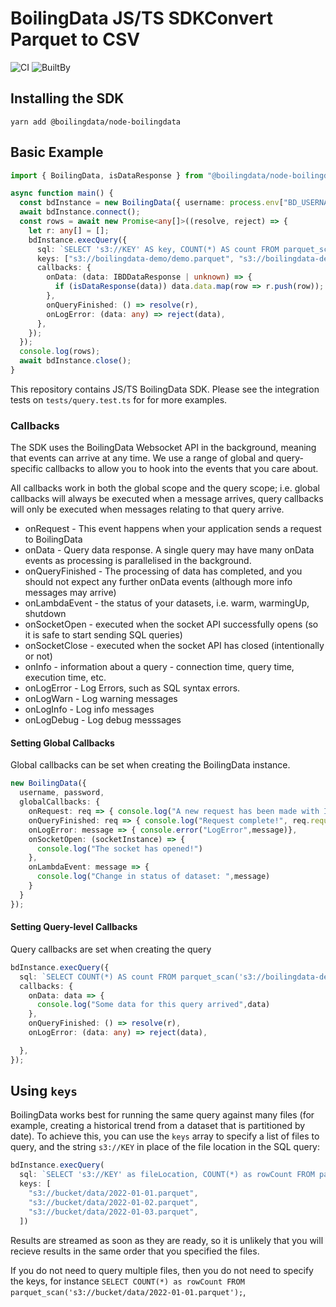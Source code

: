 # BoilingData JS/TS SDKConvert Parquet to CSV

![CI](https://github.com/boilingdata/node-boilingdata/workflows/CI/badge.svg?branch=main)
![BuiltBy](https://img.shields.io/badge/TypeScript-Lovers-black.svg "img.shields.io")

## Installing the SDK

```shell
yarn add @boilingdata/node-boilingdata
```

## Basic Example

```typescript
import { BoilingData, isDataResponse } from "@boilingdata/node-boilingdata";

async function main() {
  const bdInstance = new BoilingData({ username: process.env["BD_USERNAME"], password: process.env["BD_PASSWORD"] });
  await bdInstance.connect();
  const rows = await new Promise<any[]>((resolve, reject) => {
    let r: any[] = [];
    bdInstance.execQuery({
      sql: `SELECT 's3://KEY' AS key, COUNT(*) AS count FROM parquet_scan('s3://KEY');`,
      keys: ["s3://boilingdata-demo/demo.parquet", "s3://boilingdata-demo/demo2.parquet"],
      callbacks: {
        onData: (data: IBDDataResponse | unknown) => {
          if (isDataResponse(data)) data.data.map(row => r.push(row));
        },
        onQueryFinished: () => resolve(r),
        onLogError: (data: any) => reject(data),
      },
    });
  });
  console.log(rows);
  await bdInstance.close();
}
```

This repository contains JS/TS BoilingData SDK. Please see the integration tests on `tests/query.test.ts` for for more examples.

### Callbacks

The SDK uses the BoilingData Websocket API in the background, meaning that events can arrive at any time. We use a range of global and query-specific callbacks to allow you to hook into the events that you care about. 

All callbacks work in both the global scope and the query scope; i.e. global callbacks will always be executed when a message arrives, query callbacks will only be executed when messages relating to that query arrive.

- onRequest - This event happens when your application sends a request to BoilingData
- onData - Query data response. A single query may have many onData events as processing is parallelised in the background.
- onQueryFinished - The processing of data has completed, and you should not expect any further onData events (although more info messages may arrive)
- onLambdaEvent - the status of your datasets, i.e. warm, warmingUp, shutdown
- onSocketOpen - executed when the socket API successfully opens (so it is safe to start sending SQL queries)
- onSocketClose - executed when the socket API has closed (intentionally or not)
- onInfo - information about a query - connection time, query time, execution time, etc.
- onLogError - Log Errors, such as SQL syntax errors.
- onLogWarn - Log warning messages
- onLogInfo - Log info messages
- onLogDebug - Log debug messsages

#### Setting Global Callbacks

Global callbacks can be set when creating the BoilingData instance. 
```typescript
new BoilingData({ 
  username, password,
  globalCallbacks: {
    onRequest: req => { console.log("A new request has been made with ID", req.requestId)},
    onQueryFinished: req => { console.log("Request complete!", req.requestId)},
    onLogError: message => { console.error("LogError",message)},
    onSocketOpen: (socketInstance) => {
      console.log("The socket has opened!")
    },
    onLambdaEvent: message => {
      console.log("Change in status of dataset: ",message)
    }
  }
});
```

#### Setting Query-level Callbacks

Query callbacks are set when creating the query
```typescript
bdInstance.execQuery({
  sql: `SELECT COUNT(*) AS count FROM parquet_scan('s3://boilingdata-demo/demo2.parquet');`,
  callbacks: {
    onData: data => {
      console.log("Some data for this query arrived",data)
    },
    onQueryFinished: () => resolve(r),
    onLogError: (data: any) => reject(data),

  },
});
```

## Using `keys`

BoilingData works best for running the same query against many files (for example, creating a historical trend from a dataset that is partitioned by date). To achieve this, you can use the `keys` array to specify a list of files to query, and the string `s3://KEY` in place of the file location in the SQL query:

```typescript
bdInstance.execQuery(
  sql: `SELECT 's3://KEY' as fileLocation, COUNT(*) as rowCount FROM parquet_scan('s3://KEY');`,
  keys: [
    "s3://bucket/data/2022-01-01.parquet",
    "s3://bucket/data/2022-01-02.parquet",
    "s3://bucket/data/2022-01-03.parquet",
  ])
```
Results are streamed as soon as they are ready, so it is unlikely that you will recieve results in the same order that you specified the files.

If you do not need to query multiple files, then you do not need to specify the keys, for instance `SELECT COUNT(*) as rowCount FROM parquet_scan('s3://bucket/data/2022-01-01.parquet');`,